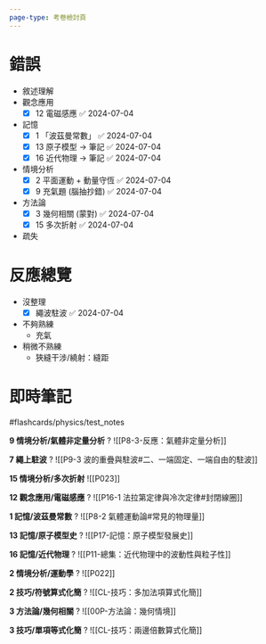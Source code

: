 ```yaml
---
page-type: 考卷檢討頁
---
```

# 錯誤
- 敘述理解
- 觀念應用
	- [x] 12 電磁感應 ✅ 2024-07-04
- 記憶
	- [x] 1 「波茲曼常數」 ✅ 2024-07-04
	- [x] 13 原子模型 -> 筆記 ✅ 2024-07-04
	- [x] 16 近代物理 -> 筆記 ✅ 2024-07-04
- 情境分析
	- [x] 2 平面運動 + 動量守恆 ✅ 2024-07-04
	- [x] 9 充氣題 (腦抽抄錯) ✅ 2024-07-04
- 方法論
	- [x] 3 幾何相關 (蒙對) ✅ 2024-07-04
	- [x] 15 多次折射 ✅ 2024-07-04
- 疏失
# 反應總覽
- 沒整理
	- [x] 繩波駐波 ✅ 2024-07-04
- 不夠熟練
	- 充氣
- 稍微不熟練
	- 狹縫干涉/繞射：縫距

# 即時筆記
#flashcards/physics/test_notes 

**9 情境分析/氣體非定量分析**
?
![[P8-3-反應：氣體非定量分析]]

**7 繩上駐波**
?
![[P9-3 波的重疊與駐波#二、一端固定、一端自由的駐波]]

**15 情境分析/多次折射**
![[P023]]

**12 觀念應用/電磁感應**
?
![[P16-1 法拉第定律與冷次定律#封閉線圈]]

**1 記憶/波茲曼常數**
?
![[P8-2 氣體運動論#常見的物理量]]

**13 記憶/原子模型史**
?
![[P17-記憶：原子模型發展史]]

**16 記憶/近代物理**
?
![[P11-總集：近代物理中的波動性與粒子性]]

**2 情境分析/運動學**
?
![[P022]]

**2 技巧/符號算式化簡**
?
![[CL-技巧：多加法項算式化簡]]

**3 方法論/幾何相關**
?
![[00P-方法論：幾何情境]]

**3 技巧/單項等式化簡**
?
![[CL-技巧：兩邊倍數算式化簡]]